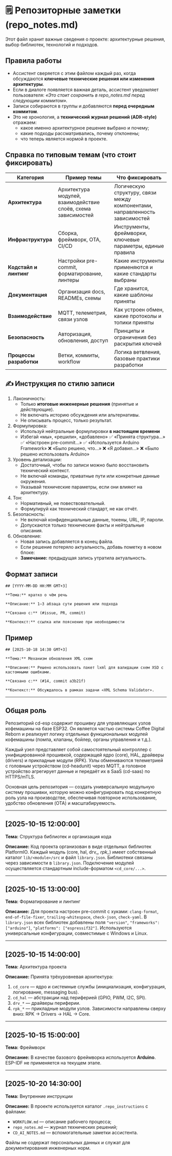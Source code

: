 # 🗒️ Репозиторные заметки (repo_notes.md)

Этот файл хранит важные сведения о проекте: архитектурные решения, выбор библиотек, технологий и подходов.

## Правила работы

- Ассистент сверяется с этим файлом каждый раз, когда обсуждаются **ключевые технические решения или изменения архитектуры**.
- Если в диалоге появляется важная деталь, ассистент уведомляет пользователя:
  *«Это стоит сохранить в repo_notes.md перед следующим коммитом».*
- Записи собираются в группы и добавляются **перед очередным коммитом**.
- Это не хронология, а **технический журнал решений (ADR-style)** отражаем:
  - какое именно архитектурное решение выбрано и почему;
  - какие подходы рассматривались, почему отклонены;
  - что теперь является нормой в проекте.

## Справка по типовым темам (что стоит фиксировать)

| Категория               | Пример темы                                                   | Что фиксировать                                                             |
| ----------------------- | ------------------------------------------------------------- | --------------------------------------------------------------------------- |
| **Архитектура**         | Архитектура модулей, взаимодействие слоёв, схема зависимостей | Логическую структуру, связи между компонентами, направленность зависимостей |
| **Инфраструктура**      | Сборка, фреймворк, OTA, CI/CD                                 | Инструменты, фреймворки, ключевые параметры, единые правила                 |
| **Кодстайл и линтинг**  | Настройки pre-commit, форматирование, линтеры                 | Какие инструменты применяются и какие стандарты выбраны                     |
| **Документация**        | Организация docs, READMEs, схемы                              | Где хранится, какие шаблоны приняты                                         |
| **Взаимодействие**      | MQTT, телеметрия, связи узлов                                 | Как устроен обмен, какие протоколы и топики приняты                         |
| **Безопасность**        | Авторизация, обновления, доступ                               | Принципы и ограничения без раскрытия ключей                                 |
| **Процессы разработки** | Ветки, коммиты, workflow                                      | Логика ветвления, базовые практики разработки                               |

## ✍️ Инструкция по стилю записи

1. Лаконичность:
   - Только **итоговые инженерные решения** (принятые и действующие).
   - Не включать историю обсуждения или альтернативы.
   - Не описывать процесс, только результат.
2. Формулировка:
   - Используй нейтральные формулировки **в настоящем времени**
   - Избегай «мы», «решили», «добавлено»
   ✅ «Принята структура…»
   ✅ «Настроен pre-commit…»
   ✅ «Используется Arduino Framework»
   ❌ «Было решено, что…»
   ❌ «Я добавил…»
   ❌ «Было решено использовать Arduino»
3. Уровень детализации:
   - Достаточный, чтобы по записи можно было восстановить технический контекст.
   - Не включай команды, приватные пути или конкретные данные окружения.
   - Указывай технические параметры, если они влияют на архитектуру.
4. Тон:
   - Нормативный, не повествовательный.
   - Формулируй как технический стандарт, не как отчёт.
5. Безопасность:
   - Не включай конфиденциальные данные, токены, URL, IP, пароли.
   - Допускаются только технические факты и нейтральные описания.
6. Обновление:
   - Новая запись добавляется в конец файла.
   - Если решение потеряло актуальность, добавь пометку в новом блоке:
   - **Замечание:** предыдущая запись утратила актуальность.

## Формат записи

```text
## [YYYY-MM-DD HH:MM GMT+3]

**Тема:** кратко о чём речь

**Описание:** 1–3 абзаца сути решения или подхода

**Связано с:** (#issue, PR, commit)

**Контекст:** ссылка или пояснение при необходимости
```

## Пример

```text
## [2025-10-18 14:30 GMT+3]

**Тема:** Механизм обновления XML схем

**Описание:** Решено использовать пакет lxml для валидации схем XSD с кастомными ошибками.

**Связано с:** (#14, commit a3b21f)

**Контекст:** Обсуждалось в рамках задачи «XML Schema Validator».
```

---

## Общая роль

Репозиторий cd-esp содержит прошивку для управляющих узлов кофемашины на базе ESP32.
Он является частью системы Coffee Digital Reborn и реализует логику отдельных функциональных модулей кофемашины (помпа, клапаны, бойлер, органы управления и т.д.).

Каждый узел представляет собой самостоятельный контроллер с унифицированной прошивкой, содержащей ядро (core), HAL, драйверы (drivers) и прикладные модули (RPK).
Узлы обмениваются телеметрией с головным устройством (cd-headunit) через MQTT, а головное устройство агрегирует данные и передаёт их в SaaS (cd-saas) по HTTPS/mTLS.

Основная цель репозитория — создать универсальную модульную систему прошивки, которую можно конфигурировать под конкретную роль узла на производстве, обеспечивая повторное использование, удобство обновления (OTA) и масштабируемость.

---

## [2025-10-15 12:00:00]

**Тема:** Структура библиотек и организация кода

**Описание:**
Код проекта организован в виде отдельных библиотек PlatformIO.
Каждый модуль (core, hal, drv_*, rpk_*) имеет собственный каталог `lib/<module>/src` и файл `library.json`.
Библиотеки связаны через зависимости в `library.json`.
Подключение модулей осуществляется стандартным include-форматом `<cd_core/...>`.

---

## [2025-10-15 13:00:00]

**Тема:** Форматирование и линтинг

**Описание:**
Для проекта настроен pre-commit с хуками:
`clang-format`, `end-of-file-fixer`, `trailing-whitespace`, `check-json`, `check-yaml`.
В `library.json` всех библиотек добавлены поля `"version"`, `"frameworks": ["arduino"]`, `"platforms": ["espressif32"]`.
Используются универсальные конфигурации, совместимые с Windows и Linux.

---

## [2025-10-15 14:00:00]

**Тема:** Архитектура проекта

**Описание:**
Принята трёхуровневая архитектура:

1. `cd_core` — ядро и системные службы (инициализация, конфигурация, логирование, messaging bus).
2. `cd_hal` — абстракции над периферией (GPIO, PWM, I2C, SPI).
3. `drv_*` — драйверы периферии.
4. `rpk_*` — прикладные модули узлов.
Зависимости направлены сверху вниз: RPK → Drivers → HAL → Core.

---

## [2025-10-15 15:00:00]

**Тема:** Фреймворк

**Описание:**
В качестве базового фреймворка используется **Arduino**.
ESP-IDF не применяется на текущем этапе.

---

## [2025-10-20 14:30:00]

**Тема:** Внутренние инструкции

**Описание:**
В проекте используется каталог `.repo_instructions` с файлами:

- `WORKFLOW.md` — описание рабочего процесса;
- `repo_notes.md` — журнал технических решений;
- `CD_AI_NOTES.md` — вспомогательные заметки ассистента.

Файлы не содержат персональных данных и служат для документирования инженерных норм.
